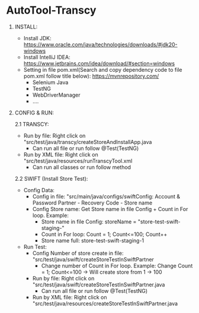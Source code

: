 # AutoTool-Transcy

1. INSTALL:
   - Install JDK: https://www.oracle.com/java/technologies/downloads/#jdk20-windows
   - Install IntelliJ IDEA: https://www.jetbrains.com/idea/download/#section=windows
   - Setting in file pom.xml(Search and copy dependency code to file pom.xml follow title below): https://mvnrepository.com/
     + Selenium Java
     + TestNG
     + WebDriverManager
     + ....

2. CONFIG & RUN:

   2.1 TRANSCY:
   - Run by file: Right click on "src/test/java/transcy/createStoreAndInstallApp.java
     + Can run all file or run follow @Test(TestNG)
   - Run by XML file: Right click on "src/test/java/resources/runTranscyTool.xml
     + Can run all classes or run follow method

   2.2 SWIFT (Install Store Test):
   - Config Data:  
     + Config in file: "src/main/java/configs/swiftConfig: Account & Password Partner - Recovery Code - Store name
     + Config Store name: Get Store name in file Config + Count in For loop. Example: 
        + Store name in file Config: storeName = "store-test-swift-staging-"
        + Count in For loop: Count = 1; Count<=100; Count++ 
        + Store name full: store-test-swift-staging-1
   - Run Test:  
     + Config Number of store create in file: "src/test/java/swift/createStoreTestInSwiftPartner
       + Change number of Count in For loop. Example: Change Count = 1; Count<=100 -> Will create store from 1 -> 100
     + Run by file: Right click on "src/test/java/swift/createStoreTestInSwiftPartner.java
       + Can run all file or run follow @Test(TestNG)
     + Run by XML file: Right click on "src/test/java/resources/createStoreTestInSwiftPartner.java 


   

